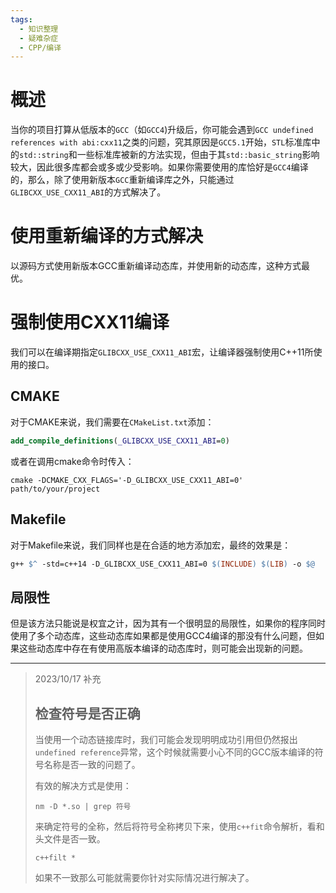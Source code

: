 ```yaml
---
tags:
  - 知识整理
  - 疑难杂症
  - CPP/编译
---
```

# 概述
当你的项目打算从低版本的`GCC`（如`GCC4`)升级后，你可能会遇到`GCC undefined references with abi:cxx11`之类的问题，究其原因是`GCC5.1`开始，`STL`标准库中的`std::string`和一些标准库被新的方法实现，但由于其`std::basic_string`影响较大，因此很多库都会或多或少受影响。如果你需要使用的库恰好是`GCC4`编译的，那么，除了使用新版本`GCC`重新编译库之外，只能通过`GLIBCXX_USE_CXX11_ABI`的方式解决了。
# 使用重新编译的方式解决
以源码方式使用新版本GCC重新编译动态库，并使用新的动态库，这种方式最优。
# 强制使用CXX11编译
我们可以在编译期指定`GLIBCXX_USE_CXX11_ABI`宏，让编译器强制使用C++11所使用的接口。
## CMAKE
对于CMAKE来说，我们需要在`CMakeList.txt`添加：
```cmake
add_compile_definitions(_GLIBCXX_USE_CXX11_ABI=0)
```
或者在调用cmake命令时传入：
```shell
cmake -DCMAKE_CXX_FLAGS='-D_GLIBCXX_USE_CXX11_ABI=0' path/to/your/project
```
## Makefile
对于Makefile来说，我们同样也是在合适的地方添加宏，最终的效果是：
```makefile
g++ $^ -std=c++14 -D_GLIBCXX_USE_CXX11_ABI=0 $(INCLUDE) $(LIB) -o $@
```
## 局限性
但是该方法只能说是权宜之计，因为其有一个很明显的局限性，如果你的程序同时使用了多个动态库，这些动态库如果都是使用GCC4编译的那没有什么问题，但如果这些动态库中存在有使用高版本编译的动态库时，则可能会出现新的问题。

-------------------------------------
> 2023/10/17 补充
>
> ## 检查符号是否正确
>
> 当使用一个动态链接库时，我们可能会发现明明成功引用但仍然报出`undefined reference`异常，这个时候就需要小心不同的GCC版本编译的符号名称是否一致的问题了。
>
> 有效的解决方式是使用：
>
> ```shell
> nm -D *.so | grep 符号
> ```
>
> 来确定符号的全称，然后将符号全称拷贝下来，使用`c++fit`命令解析，看和头文件是否一致。
>
> ```shell
> c++filt *
> ```
>
> 如果不一致那么可能就需要你针对实际情况进行解决了。